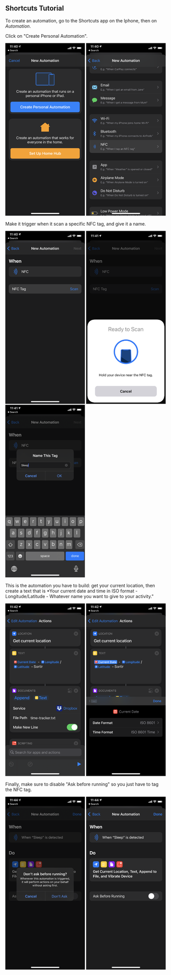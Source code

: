 ## Shortcuts Tutorial

To create an automation, go to the Shortcuts app on the Iphone, then on *Automation*.

Click on "Create Personal Automation".

<img src="https://github.com/AdrienLF/Time_Tracker/blob/master/Screenshots/IMG-8568.PNG?raw=True" width="250">  <img src="https://github.com/AdrienLF/Time_Tracker/blob/master/Screenshots/IMG-8569.PNG?raw=True" width="250">

Make it trigger when it scan a specific NFC tag, and give it a name.

<img src="https://github.com/AdrienLF/Time_Tracker/blob/master/Screenshots/IMG-8570.PNG?raw=True" width="250"> <img src="https://github.com/AdrienLF/Time_Tracker/blob/master/Screenshots/IMG-8571.PNG?raw=True" width="250"> <img src="https://github.com/AdrienLF/Time_Tracker/blob/master/Screenshots/IMG-8573.PNG?raw=True" width="250">

This is the automation you have to build: get your current location, then create a text that is *Your current date and time in ISO format - Longitude/Latitude - Whatever name you want to give to your activity."

<img src="https://github.com/AdrienLF/Time_Tracker/blob/master/Screenshots/IMG-8574.PNG?raw=True" width="250"> <img src="https://github.com/AdrienLF/Time_Tracker/blob/master/Screenshots/IMG-8575.PNG?raw=True" width="250">

Finally, make sure to disable "Ask before running" so you just have to tag the NFC tag.

<img src="https://github.com/AdrienLF/Time_Tracker/blob/master/Screenshots/IMG-8577.PNG?raw=True" width="250"> <img src="https://github.com/AdrienLF/Time_Tracker/blob/master/Screenshots/IMG-8578.PNG?raw=True" width="250">